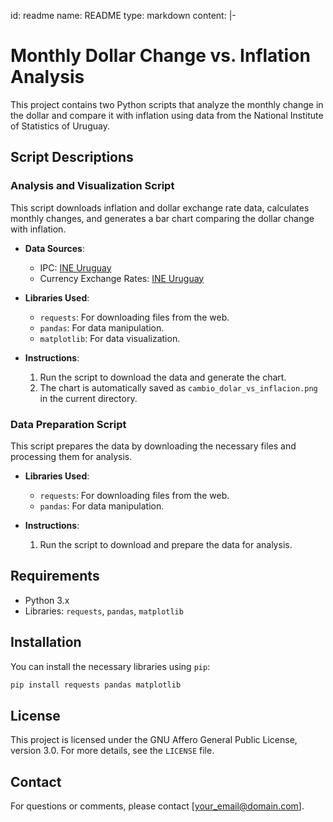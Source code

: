 id: readme
name: README
type: markdown
content: |-
  # Monthly Dollar Change vs. Inflation Analysis

  This project contains two Python scripts that analyze the monthly change in the dollar and compare it with inflation using data from the National Institute of Statistics of Uruguay.

  ## Script Descriptions

  ### Analysis and Visualization Script

  This script downloads inflation and dollar exchange rate data, calculates monthly changes, and generates a bar chart comparing the dollar change with inflation.

  - **Data Sources**: 
    - IPC: [INE Uruguay](https://www5.ine.gub.uy)
    - Currency Exchange Rates: [INE Uruguay](https://www5.ine.gub.uy)

  - **Libraries Used**:
    - `requests`: For downloading files from the web.
    - `pandas`: For data manipulation.
    - `matplotlib`: For data visualization.

  - **Instructions**:
    1. Run the script to download the data and generate the chart.
    2. The chart is automatically saved as `cambio_dolar_vs_inflacion.png` in the current directory.

  ### Data Preparation Script

  This script prepares the data by downloading the necessary files and processing them for analysis.

  - **Libraries Used**:
    - `requests`: For downloading files from the web.
    - `pandas`: For data manipulation.

  - **Instructions**:
    1. Run the script to download and prepare the data for analysis.

  ## Requirements

  - Python 3.x
  - Libraries: `requests`, `pandas`, `matplotlib`

  ## Installation

  You can install the necessary libraries using `pip`:

  ```bash
  pip install requests pandas matplotlib
  ```

  ## License

  This project is licensed under the GNU Affero General Public License, version 3.0. For more details, see the `LICENSE` file.

  ## Contact

  For questions or comments, please contact [your_email@domain.com].
